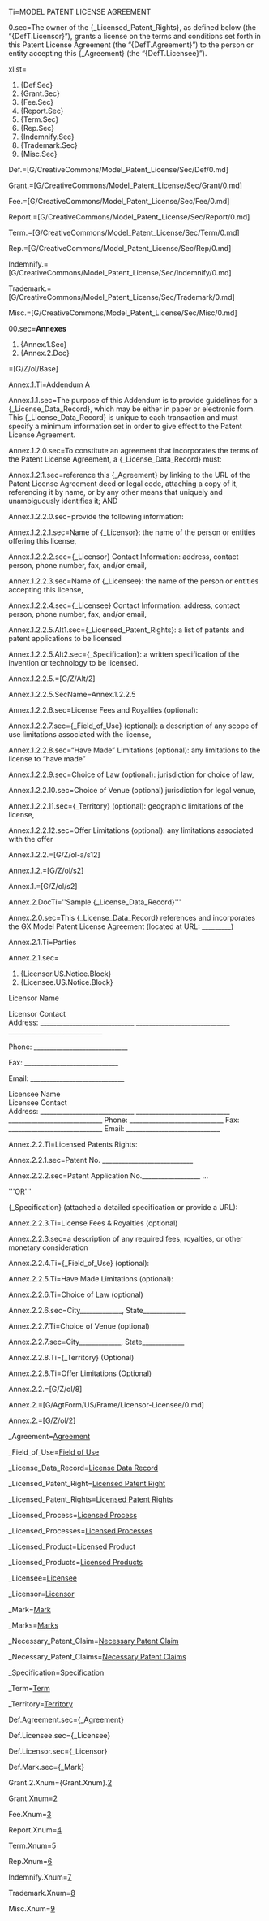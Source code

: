 Ti=MODEL PATENT LICENSE AGREEMENT

0.sec=The owner of the {_Licensed_Patent_Rights}, as defined below (the “{DefT.Licensor}”), grants a license on the terms and conditions set forth in this Patent License Agreement (the “{DefT.Agreement}”) to the person or entity accepting this {_Agreement} (the “{DefT.Licensee}”).

xlist=<ol class="secs-and"><li>{Def.Sec}<li>{Grant.Sec}<li>{Fee.Sec}<li>{Report.Sec}<li>{Term.Sec}<li>{Rep.Sec}<li>{Indemnify.Sec}<li>{Trademark.Sec}<li>{Misc.Sec}</ol>

Def.=[G/CreativeCommons/Model_Patent_License/Sec/Def/0.md]

Grant.=[G/CreativeCommons/Model_Patent_License/Sec/Grant/0.md]

Fee.=[G/CreativeCommons/Model_Patent_License/Sec/Fee/0.md]

Report.=[G/CreativeCommons/Model_Patent_License/Sec/Report/0.md]

Term.=[G/CreativeCommons/Model_Patent_License/Sec/Term/0.md]

Rep.=[G/CreativeCommons/Model_Patent_License/Sec/Rep/0.md]

Indemnify.=[G/CreativeCommons/Model_Patent_License/Sec/Indemnify/0.md]

Trademark.=[G/CreativeCommons/Model_Patent_License/Sec/Trademark/0.md]

Misc.=[G/CreativeCommons/Model_Patent_License/Sec/Misc/0.md]


00.sec=<b>Annexes</b> <ol><li>{Annex.1.Sec}<li>{Annex.2.Doc}</ol>

=[G/Z/ol/Base]

Annex.1.Ti=Addendum A

Annex.1.1.sec=The purpose of this Addendum is to provide guidelines for a {_License_Data_Record}, which may be either in paper or electronic form. This {_License_Data_Record} is unique to each transaction and must specify a minimum information set in order to give effect to the Patent License Agreement.

Annex.1.2.0.sec=To constitute an agreement that incorporates the terms of the Patent License Agreement, a {_License_Data_Record} must:

Annex.1.2.1.sec=reference this {_Agreement} by linking to the URL of the Patent License Agreement deed or legal code, attaching a copy of it, referencing it by name, or by any other means that uniquely and unambiguously identifies it; AND

Annex.1.2.2.0.sec=provide the following information:

Annex.1.2.2.1.sec=Name of {_Licensor}: the name of the person or entities offering this license,

Annex.1.2.2.2.sec={_Licensor} Contact Information: address, contact person, phone number, fax, and/or email,

Annex.1.2.2.3.sec=Name of {_Licensee}: the name of the person or entities accepting this license,

Annex.1.2.2.4.sec={_Licensee} Contact Information: address, contact person, phone number, fax, and/or email,


Annex.1.2.2.5.Alt1.sec={_Licensed_Patent_Rights}: a list of patents and patent applications to be licensed

Annex.1.2.2.5.Alt2.sec={_Specification}: a written specification of the invention or technology to be licensed.

Annex.1.2.2.5.=[G/Z/Alt/2]

Annex.1.2.2.5.SecName=Annex.1.2.2.5

Annex.1.2.2.6.sec=License Fees and Royalties (optional):

Annex.1.2.2.7.sec={_Field_of_Use} (optional): a description of any scope of use limitations associated with the license,

Annex.1.2.2.8.sec=“Have Made” Limitations (optional): any limitations to the license to “have made”

Annex.1.2.2.9.sec=Choice of Law (optional): jurisdiction for choice of law,

Annex.1.2.2.10.sec=Choice of Venue (optional) jurisdiction for legal venue,

Annex.1.2.2.11.sec={_Territory} (optional): geographic limitations of the license,

Annex.1.2.2.12.sec=Offer Limitations (optional): any limitations associated with the offer 

Annex.1.2.2.=[G/Z/ol-a/s12]

Annex.1.2.=[G/Z/ol/s2]

Annex.1.=[G/Z/ol/s2]

Annex.2.DocTi=''Sample {_License_Data_Record}'''

Annex.2.0.sec=This {_License_Data_Record} references and incorporates the GX Model Patent License Agreement (located at URL: _________)


Annex.2.1.Ti=Parties

Annex.2.1.sec=<ol><li>{Licensor.US.Notice.Block}<li>{Licensee.US.Notice.Block}</ol>

Licensor Name	

Licensor Contact	
Address:     _____________________________
             _____________________________
             _____________________________

Phone:       _____________________________

Fax:         _____________________________

Email:       _____________________________


Licensee Name	
Licensee Contact	
Address:     _____________________________
             _____________________________
             _____________________________
Phone:       _____________________________
Fax:         _____________________________
Email:       _____________________________

Annex.2.2.Ti=Licensed Patents Rights:
	
Annex.2.2.1.sec=Patent No.   ____________________________

Annex.2.2.2.sec=Patent Application No.__________________
…

'''OR'''

{_Specification} (attached a detailed specification or provide a URL):


Annex.2.2.3.Ti=License Fees & Royalties (optional)

Annex.2.2.3.sec=a description of any required fees, royalties, or other monetary consideration	


Annex.2.2.4.Ti={_Field_of_Use} (optional):	


Annex.2.2.5.Ti=Have Made Limitations (optional):	


Annex.2.2.6.Ti=Choice of Law (optional)

Annex.2.2.6.sec=City_____________, State_____________

Annex.2.2.7.Ti=Choice of Venue (optional)

Annex.2.2.7.sec=City_____________, State_____________


Annex.2.2.8.Ti={_Territory} (Optional)	


Annex.2.2.8.Ti=Offer Limitations (Optional)

Annex.2.2.=[G/Z/ol/8]

Annex.2.=[G/AgtForm/US/Frame/Licensor-Licensee/0.md]

Annex.2.=[G/Z/ol/2]


_Agreement=<a href='#Def.Agreement.sec' class='definedterm'>Agreement</a>

_Field_of_Use=<a href='#Def.Field_of_Use.sec' class='definedterm'>Field of Use</a>

_License_Data_Record=<a href='#Def.License_Data_Record.sec' class='definedterm'>License Data Record</a>

_Licensed_Patent_Right=<a href='#Def.Licensed_Patent_Right.sec' class='definedterm'>Licensed Patent Right</a>

_Licensed_Patent_Rights=<a href='#Def.Licensed_Patent_Right.sec' class='definedterm'>Licensed Patent Rights</a>

_Licensed_Process=<a href='#Def.Licensed_Process.sec' class='definedterm'>Licensed Process</a>

_Licensed_Processes=<a href='#Def.Licensed_Process.sec' class='definedterm'>Licensed Processes</a>

_Licensed_Product=<a href='#Def.Licensed_Product.sec' class='definedterm'>Licensed Product</a>

_Licensed_Products=<a href='#Def.Licensed_Product.sec' class='definedterm'>Licensed Products</a>

_Licensee=<a href='#Def.Licensee.sec' class='definedterm'>Licensee</a>

_Licensor=<a href='#Def.Licensor.sec' class='definedterm'>Licensor</a>

_Mark=<a href='#Def.Mark.sec' class='definedterm'>Mark</a>

_Marks=<a href='#Def.Mark.sec' class='definedterm'>Marks</a>

_Necessary_Patent_Claim=<a href='#Def.Necessary_Patent_Claim.sec' class='definedterm'>Necessary Patent Claim</a>

_Necessary_Patent_Claims=<a href='#Def.Necessary_Patent_Claim.sec' class='definedterm'>Necessary Patent Claims</a>

_Specification=<a href='#Def.Specification.sec' class='definedterm'>Specification</a>

_Term=<a href='#Def.Term.sec' class='definedterm'>Term</a>

_Territory=<a href='#Def.Territory.sec' class='definedterm'>Territory</a>


Def.Agreement.sec={_Agreement}

Def.Licensee.sec={_Licensee}

Def.Licensor.sec={_Licensor}

Def.Mark.sec={_Mark}

Grant.2.Xnum={Grant.Xnum}.<a href='#Grant.2.sec'>2</a>

Grant.Xnum=<a href='#Grant.sec'>2</a>

Fee.Xnum=<a href='#Fee.sec'>3</a>

Report.Xnum=<a href='#Report.sec'>4</a>

Term.Xnum=<a href='#Term.sec'>5</a>

Rep.Xnum=<a href='#Rep.sec'>6</a>

Indemnify.Xnum=<a href='#Indemnify.sec'>7</a>

Trademark.Xnum=<a href='#Trademark.sec'>8</a>

Misc.Xnum=<a href='#Misc.sec'>9</a>
